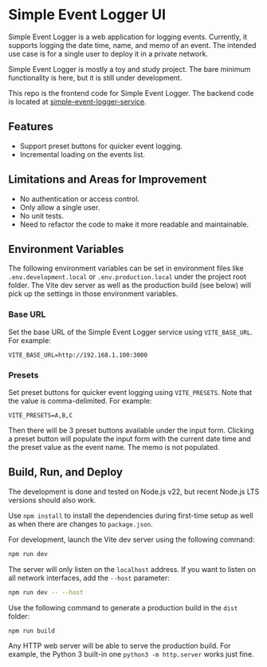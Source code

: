 # Simple Event Logger UI

Simple Event Logger is a web application for logging events. Currently, it supports logging the date time, name, and memo of an event. The intended use case is for a single user to deploy it in a private network.

Simple Event Logger is mostly a toy and study project. The bare minimum functionality is here, but it is still under development.

This repo is the frontend code for Simple Event Logger. The backend code is located at [simple-event-logger-service](https://github.com/zzpxyx/simple-event-logger-service).

## Features

- Support preset buttons for quicker event logging.
- Incremental loading on the events list.

## Limitations and Areas for Improvement

- No authentication or access control.
- Only allow a single user.
- No unit tests.
- Need to refactor the code to make it more readable and maintainable.

## Environment Variables

The following environment variables can be set in environment files like `.env.development.local` or `.env.production.local` under the project root folder. The Vite dev server as well as the production build (see below) will pick up the settings in those environment variables.

### Base URL

Set the base URL of the Simple Event Logger service using `VITE_BASE_URL`. For example:

```
VITE_BASE_URL=http://192.168.1.100:3000
```

### Presets

Set preset buttons for quicker event logging using `VITE_PRESETS`. Note that the value is comma-delimited. For example:

```
VITE_PRESETS=A,B,C
```

Then there will be 3 preset buttons available under the input form. Clicking a preset button will populate the input form with the current date time and the preset value as the event name. The memo is not populated.

## Build, Run, and Deploy

The development is done and tested on Node.js v22, but recent Node.js LTS versions should also work.

Use `npm install` to install the dependencies during first-time setup as well as when there are changes to `package.json`.

For development, launch the Vite dev server using the following command:

```bash
npm run dev
```

The server will only listen on the `localhost` address. If you want to listen on all network interfaces, add the `--host` parameter:

```bash
npm run dev -- --host
```

Use the following command to generate a production build in the `dist` folder:

```bash
npm run build
```

Any HTTP web server will be able to serve the production build. For example, the Python 3 built-in one `python3 -m http.server` works just fine.
